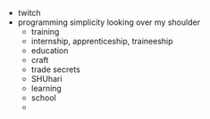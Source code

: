 - twitch
- programming simplicity looking over my shoulder
	- training
	- internship, apprenticeship, traineeship
	- education
	- craft
	- trade secrets
	- SHUhari
	- learning
	- school
	- 